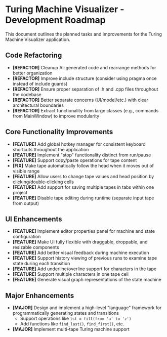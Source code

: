 # Turing Machine Visualizer - Development Roadmap

This document outlines the planned tasks and improvements for the Turing Machine Visualizer application.

## Code Refactoring

- **[REFACTOR]** Cleanup AI-generated code and rearrange methods for better organization
- **[REFACTOR]** Improve include structure (consider using pragma once instead of include guards)
- **[REFACTOR]** Ensure proper separation of .h and .cpp files throughout the codebase
- **[REFACTOR]** Better separate concerns (UI/model/etc.) with clear architectural boundaries
- **[REFACTOR]** Extract functionality from large classes (e.g., commands from MainWindow) to improve modularity

## Core Functionality Improvements

- **[FEATURE]** Add global hotkey manager for consistent keyboard shortcuts throughout the application
- **[FEATURE]** Implement "stop" functionality distinct from run/pause
- **[FEATURE]** Support copy/paste operations for tape content
- **[FIX]** Make tape automatically follow the head when it moves out of visible range
- **[FEATURE]** Allow users to change tape values and head position by clicking/double-clicking cells
- **[FEATURE]** Add support for saving multiple tapes in tabs within one project
- **[FEATURE]** Disable tape editing during runtime (separate input tape from output)

## UI Enhancements

- **[FEATURE]** Implement editor properties panel for machine and state configuration
- **[FEATURE]** Make UI fully flexible with draggable, droppable, and resizable components
- **[FEATURE]** Add better visual feedback during machine execution
- **[FEATURE]** Support history viewing of previous runs to examine tape state during each transition
- **[FEATURE]** Add underline/overline support for characters in the tape
- **[FEATURE]** Support multiple characters in one tape cell
- **[FEATURE]** Generate visual graph representations of the state machine

## Major Enhancements

- **[MAJOR]** Design and implement a high-level "language" framework for programmatically generating states and transitions
  - Support operations like `lst = fill(from 'a' to 'z')` 
  - Add functions like `find_last()`, `find_first()`, etc.
- **[MAJOR]** Implement multi-tape Turing machine support

